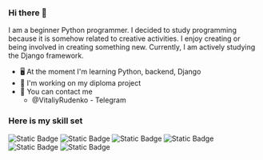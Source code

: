 ### Hi there 👋


I am a beginner Python programmer. I decided to study programming because it is somehow related to creative activities. I enjoy creating or being involved in creating something new. 
Currently, I am actively studying the Django framework.

- 🖥️ At the moment I'm learning Python, backend, Django
- 📖 I'm working on my diploma project
- 📱 You can contact me
  - @VitaliyRudenko - Telegram

### Here is my skill set
![Static Badge](https://img.shields.io/badge/python-%25?style=for-the-badge&logo=python&color=yellow) ![Static Badge](https://img.shields.io/badge/Django-%25?style=for-the-badge&logo=django&color=3D8361)
![Static Badge](https://img.shields.io/badge/PosgreSQL-%25?style=for-the-badge&logo=postgresql&color=white) ![Static Badge](https://img.shields.io/badge/REST%20API-%25?style=for-the-badge&color=E94560) ![Static Badge](https://img.shields.io/badge/nginx-%25?style=for-the-badge&logo=nginx&color=ADC4CE) ![Static Badge](https://img.shields.io/badge/Docker-%25?style=for-the-badge&logo=Docker&color=445069)


 
 



